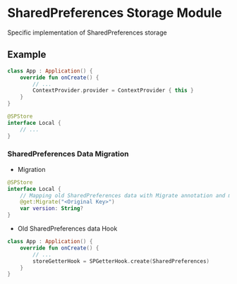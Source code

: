 # SharedPreferences Storage Module
Specific implementation of SharedPreferences storage

## Example
~~~ Kotlin
class App : Application() {
    override fun onCreate() {
        // ...
        ContextProvider.provider = ContextProvider { this }
    }
}
~~~
~~~ Kotlin
@SPStore
interface Local {
    // ...
}
~~~

### SharedPreferences Data Migration
- Migration
~~~ Kotlin
@SPStore
interface Local {
    // Mapping old SharedPreferences data with Migrate annotation and migration
    @get:Migrate("<Original Key>")
    var version: String?
}
~~~

- Old SharedPreferences data Hook
~~~ Kotlin
class App : Application() {
    override fun onCreate() {
        // ...
        storeGetterHook = SPGetterHook.create(SharedPreferences)
    }
}
~~~
